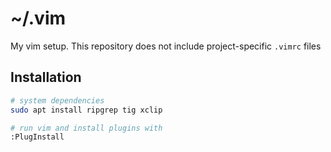 # ~/.vim

My vim setup. This repository does not include project-specific `.vimrc` files

## Installation
```bash
# system dependencies
sudo apt install ripgrep tig xclip

# run vim and install plugins with
:PlugInstall
```
